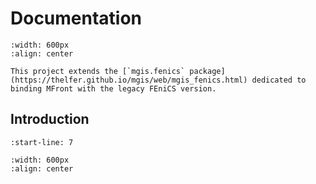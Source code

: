# Documentation

```{image} images/logo.png
:width: 600px
:align: center
```

```{seealso}
This project extends the [`mgis.fenics` package](https://thelfer.github.io/mgis/web/mgis_fenics.html) dedicated to binding MFront with the legacy FEniCS version.
```

## Introduction

```{include} ../README.md
:start-line: 7
```

```{image} images/banner_tutelles.png
:width: 600px
:align: center
```
